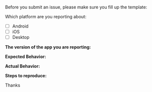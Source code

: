 Before you submit an issue, please make sure you fill up the template:

Which platform are you reporting about:
- [ ] Android
- [ ] iOS
- [ ] Desktop

**The version of the app you are reporting:**

**Expected Behavior:**

**Actual Behavior:**

**Steps to reproduce:**

Thanks
